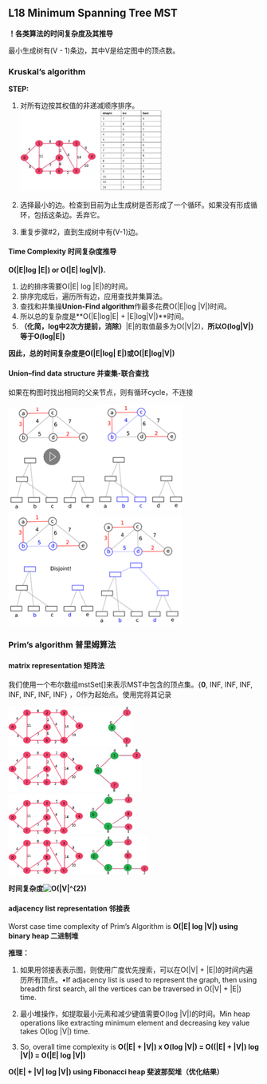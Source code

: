 ## L18 Minimum Spanning Tree MST

**！各类算法的时间复杂度及其推导**

最小生成树有(V - 1)条边，其中V是给定图中的顶点数。

### Kruskal’s algorithm

**STEP:**

1. 对所有边按其权值的非递减顺序排序。<img src="images/image-20210706153401937.png" alt="image-20210706153401937" style="zoom:33%;" />

2. 选择最小的边。检查到目前为止生成树是否形成了一个循环。如果没有形成循环，包括这条边。丢弃它。
3. 重复步骤#2，直到生成树中有(V-1)边。

#### Time Complexity 时间复杂度推导

**O(|E|log |E|) or O(|E| log|V|).**

1. 边的排序需要O(|E| log |E|)的时间。
2. 排序完成后，遍历所有边，应用查找并集算法。
3. 查找和并集操**Union-Find algorithm**作最多花费O(|E|log |V|)时间。
4. 所以总的复杂度是**O(|E|log|E| + |E|log|V|)**时间。
5. **（化简，log中2次方提前，消除）**|E|的取值最多为O(|V|2)，**所以O(log|V|)等于O(log|E|)**

**因此，总的时间复杂度是O(|E|log| E|)或O(|E|log|V|)**

#### **Union–find data structure** 并查集-联合查找

如果在构图时找出相同的父亲节点，则有循环cycle，不连接

<img src="images/image-20210706160657082.png" alt="image-20210706160657082" style="zoom:50%;" /><img src="images/image-20210706160723864.png" alt="image-20210706160723864" style="zoom:50%;" /><img src="images/image-20210706160738767.png" alt="image-20210706160738767" style="zoom:50%;" /><img src="images/image-20210706160831309.png" alt="image-20210706160831309" style="zoom:50%;" />

### Prim’s algorithm 普里姆算法

#### **matrix representation** 矩阵法

我们使用一个布尔数组mstSet[]来表示MST中包含的顶点集。{**0**, INF, INF, INF, INF, INF, INF, INF} ，0作为起始点。使用完将其记录

<img src="images/image-20210706155921830.png" alt="image-20210706155921830" style="zoom: 33%;" />

<img src="images/image-20210706160010211.png" alt="image-20210706160010211" style="zoom: 33%;" />

<img src="images/image-20210706160017052.png" alt="image-20210706160017052" style="zoom:33%;" />

<img src="images/image-20210706160305120.png" alt="image-20210706160305120" style="zoom: 33%;" />

**时间复杂度![O(|V|^{2})](https://wikimedia.org/api/rest_v1/media/math/render/svg/e1e99764e23be92b694aef042c6460ff921357e3)**

#### **adjacency list representation 邻接表**

Worst case time complexity of Prim’s Algorithm is
**O(|E| log |V|) using binary heap 二进制堆**

**推理：**

1. 如果用邻接表表示图，则使用广度优先搜索，可以在O(|V| + |E|)的时间内遍历所有顶点。•If adjacency list is used to represent the graph, then using breadth first search, all the vertices can be traversed in O(|V| + |E|) time.

2. 最小堆操作，如提取最小元素和减少键值需要O(log |V|)的时间。Min heap operations like extracting minimum element and decreasing key value takes O(log |V|) time.

3. So, overall time complexity is **O(|E| + |V|) x O(log |V|) = O((|E| + |V|) log |V|) = O(|E| log |V|)** 

**O(|E| + |V| log |V|) using Fibonacci heap 斐波那契堆（优化结果）**

